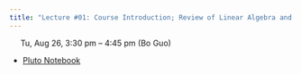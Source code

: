 ```yaml
---
title: "Lecture #01: Course Introduction; Review of Linear Algebra and Vector Calculus; Julia"
---
```


&nbsp;&nbsp;&nbsp;&nbsp;&nbsp;Tu, Aug 26, 3:30 pm – 4:45 pm (Bo Guo)

- [Pluto Notebook](../assets/pluto_notebooks/Course_intro.html)
